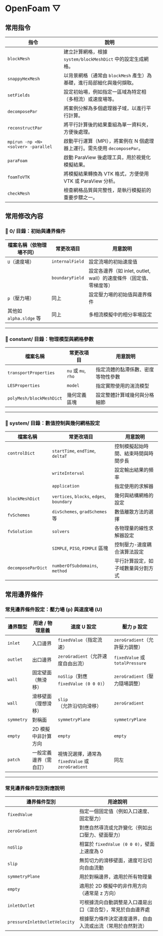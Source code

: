 # **OpenFoam ▽**
## 常用指令

| 指令         | 說明                                                                 |
|--------------|----------------------------------------------------------------------|
| `blockMesh`  | 建立計算網格，根據 `system/blockMeshDict` 中的設定生成網格。            |
| `snappyHexMesh` | 以背景網格（通常由 `blockMesh` 產生）為基礎，進行局部細化與幾何擷取。     |
| `setFields`  | 設定初始場，例如指定一區域為特定相（多相流）或速度場等。                   |
| `decomposePar` | 將案例分解為多個處理器子域，以進行平行計算。                           |
| `reconstructPar` | 將平行計算後的結果重組為單一資料夾，方便後處理。                     |
| `mpirun -np <N> <solver> -parallel`   | 啟動平行運算（MPI），將案例在 N 個處理器上運行。需先使用 `decomposePar`。|
| `paraFoam`   | 啟動 ParaView 後處理工具，用於視覺化模擬結果。                          |
| `foamToVTK`  | 將模擬結果轉換為 VTK 格式，方便使用 VTK 或 ParaView 分析。                |
| `checkMesh`  | 檢查網格品質與完整性，是執行模擬前的重要步驟之一。                        |

## 常用修改內容

### 📁 0/ 目錄：初始與邊界條件

| 檔案名稱（依物理場不同） | 常更改項目      | 用意說明                                                   |
|--------------------------|-----------------|------------------------------------------------------------|
| `U`（速度場）            | `internalField` | 設定流場的初始速度值                                        |
|                          | `boundaryField` | 設定各邊界（如 inlet, outlet, wall）的速度條件（固定值、零梯度等） |
| `p`（壓力場）            | 同上            | 設定壓力場的初始值與邊界條件                                |
| 其他如 `alpha.sldge` 等  | 同上            | 多相流模擬中的相分率場設定                                  |

---

### 📁 constant/ 目錄：物理模型與網格參數

| 檔案名稱           | 常更改項目         | 用意說明                                                     |
|--------------------|--------------------|--------------------------------------------------------------|
| `transportProperties` | `nu` 或 `mu`, `rho` | 指定流體的黏滯係數、密度等物性參數                           |
| `LESProperties` | `model`          | 指定實際使用的湍流模型        |
| `polyMesh/blockMeshDict` | 幾何定義區塊         | 設定整體計算域幾何與分格細節                                 |

---

### 📁 system/ 目錄：數值控制與幾何網格設定

| 檔案名稱         | 常更改項目           | 用意說明                                                   |
|------------------|----------------------|------------------------------------------------------------|
| `controlDict`    | `startTime`, `endTime`, `deltaT` | 控制模擬起始時間、結束時間與時間步長                   |
|                  | `writeInterval`       | 設定輸出結果的頻率                                        |
|                  | `application`         | 指定使用的求解器                                          |
| `blockMeshDict`  | `vertices`, `blocks`, `edges`, `boundary` | 幾何與結構網格的設定                             |
| `fvSchemes`      | `divSchemes`, `gradSchemes` 等 | 數值離散方法的選擇                                       |
| `fvSolution`     | `solvers`             | 各物理量的線性求解器設定                                  |
|                  | `SIMPLE`, `PISO`, `PIMPLE` 區塊 | 控制壓力-速度耦合演算法設定                              |
| `decomposeParDict` | `numberOfSubdomains`, `method` | 平行計算設定，如子域數量與分割方式                      |

## 常用邊界條件
###  常見邊界條件設定：壓力場 (p) 與速度場 (U)

| 邊界類型   | 用途 / 物理意義     | 速度 U 設定                         | 壓力 p 設定                         |
|------------|----------------------|--------------------------------------|--------------------------------------|
| `inlet`    | 入口邊界              | `fixedValue`（指定流速）            | `zeroGradient`（允許壓力調整）      |
| `outlet`   | 出口邊界              | `zeroGradient`（允許速度自由出流）  | `fixedValue` 或 `totalPressure`      |
| `wall`     | 固定壁面（無滑移）    | `noSlip`（對應 `fixedValue (0 0 0)`） | `zeroGradient`（壓力隨場調整）       |
| `wall`     | 滑移壁面（理想滑移）  | `slip`（允許沿切向滑移）            | `zeroGradient`                       |
| `symmetry` | 對稱面                | `symmetryPlane`                     | `symmetryPlane`                      |
| `empty`    | 2D 模擬中非計算方向   | `empty`                             | `empty`                              |
| `patch`    | 一般定義邊界（需自訂）| 視情況選擇，通常為 `fixedValue` 或 `zeroGradient` | 同左                                  |

---

###  常見邊界條件型別對應說明

| 邊界條件型別      | 用途說明                                                             |
|-------------------|----------------------------------------------------------------------|
| `fixedValue`      | 指定一個固定值（例如入口速度、固定壓力）                             |
| `zeroGradient`    | 對應自然導流或允許變化（例如出口壓力、壁面壓力）                     |
| `noSlip`          | 相當於 `fixedValue (0 0 0)`，壁面上速度為 0                           |
| `slip`            | 無剪切力的滑移壁面，速度可沿切向自由流動                            |
| `symmetryPlane`   | 用於對稱邊界，適用於所有物理量                                       |
| `empty`           | 適用於 2D 模擬中的非作用方向（通常是 z 方向）                        |
| `inletOutlet`     | 可根據流向自動調整是入口還是出口（混合型），常見於自由邊界處        |
| `pressureInletOutletVelocity` | 根據壓力條件決定速度邊界，自由入流或出流（常用於自然對流） |





